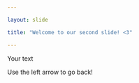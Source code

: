 ```yaml
---

layout: slide

title: "Welcome to our second slide! <3" 

---
```


Your text

Use the left arrow to go back!
